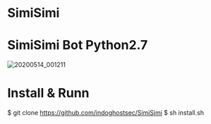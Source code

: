# SimiSimi
# SimiSimi Bot Python2.7

![20200514_001211](https://user-images.githubusercontent.com/63348744/81861700-d9cbd700-9592-11ea-87eb-5cbbd3b27d9f.jpg)



# Install & Runn

$ git clone https://github.com/indoghostsec/SimiSimi
$ sh install.sh

